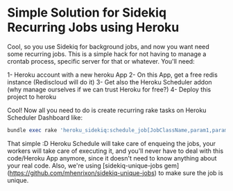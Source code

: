 # Simple Solution for Sidekiq Recurring Jobs using Heroku

Cool, so you use Sidekiq for background jobs, and now you want need some recurring jobs. This is a simple hack for not having to manage a crontab process, specific server for that or whatever. You'll need:

1- Heroku account with a new heroku App
2- On this App, get a free redis instance (Rediscloud will do it)
3- Get also the Heroku Scheduler addon (why manage ourselves if we can trust Heroku for free?)
4- Deploy this project to heroku


Cool! Now all you need to do is create recurring rake tasks on Heroku Scheduler Dashboard like:
```ruby
bundle exec rake 'heroku_sidekiq:schedule_job[JobClassName,param1,param2]'
```

That simple :D Heroku Schedule will take care of enqueing the jobs, your workers will take care of executing it, and you'll never have to deal with this code/Heroku App anymore, since it doesn't need to know anything about your real code. Also, we're using [sidekiq-unique-jobs gem] (https://github.com/mhenrixon/sidekiq-unique-jobs) to make sure the job is unique.